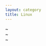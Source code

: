 ```yaml
---
layout: category
title: Linux
---
```

~                                                                                                                                    
~                                                                                                                                    
~                                                       
